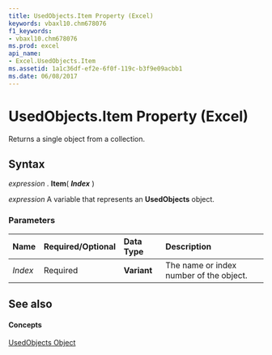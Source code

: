 ```yaml
---
title: UsedObjects.Item Property (Excel)
keywords: vbaxl10.chm678076
f1_keywords:
- vbaxl10.chm678076
ms.prod: excel
api_name:
- Excel.UsedObjects.Item
ms.assetid: 1a1c36df-ef2e-6f0f-119c-b3f9e09acbb1
ms.date: 06/08/2017
---
```



# UsedObjects.Item Property (Excel)

Returns a single object from a collection.


## Syntax

 _expression_ . **Item**( **_Index_** )

 _expression_ A variable that represents an **UsedObjects** object.


### Parameters



|**Name**|**Required/Optional**|**Data Type**|**Description**|
|:-----|:-----|:-----|:-----|
| _Index_|Required| **Variant**|The name or index number of the object.|

## See also


#### Concepts


[UsedObjects Object](Excel.UsedObjects.md)

